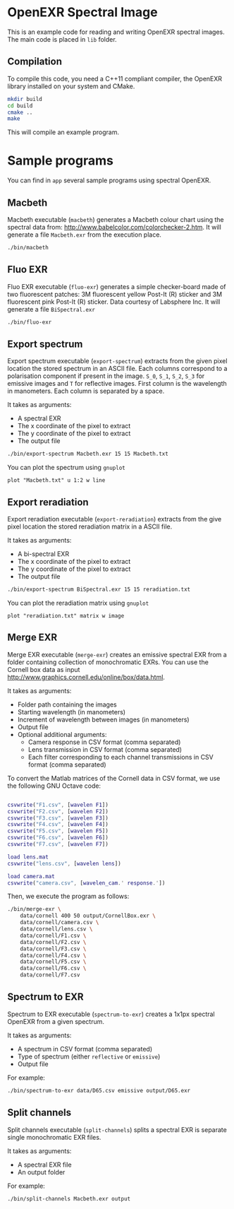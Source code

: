 # OpenEXR Spectral Image

This is an example code for reading and
writing OpenEXR spectral images. The main code is placed in `lib`
folder.

## Compilation

To compile this code, you need a C++11 compliant compiler, the OpenEXR
library installed on your system and CMake.

```bash
mkdir build
cd build
cmake ..
make
```

This will compile an example program.

# Sample programs

You can find in `app` several sample programs using spectral OpenEXR.

## Macbeth

Macbeth executable (`macbeth`) generates a Macbeth colour chart using
the spectral data from:
http://www.babelcolor.com/colorchecker-2.htm. It will generate a file
`Macbeth.exr` from the execution place.

```bash
./bin/macbeth
```

## Fluo EXR

Fluo EXR executable (`fluo-exr`) generates a simple checker-board made
of two fluorescent patches: 3M fluorescent yellow Post-It (R) sticker
and 3M fluorescent pink Post-It (R) sticker. Data courtesy of
Labsphere Inc. It will generate a file `BiSpectral.exr`

```bash
./bin/fluo-exr
```

## Export spectrum

Export spectrum executable (`export-spectrum`) extracts from the given
pixel location the stored spectrum in an ASCII file. Each columns
correspond to a polarisation component if present in the image. `S_0`,
`S_1`, `S_2`, `S_3` for emissive images and `T` for reflective
images. First column is the wavelength in manometers. Each column is
separated by a space.

It takes as arguments:
- A spectral EXR
- The x coordinate of the pixel to extract
- The y coordinate of the pixel to extract
- The output file

```bash
./bin/export-spectrum Macbeth.exr 15 15 Macbeth.txt
```

You can plot the spectrum using `gnuplot`
```gnuplot
plot "Macbeth.txt" u 1:2 w line
```

## Export reradiation

Export reradiation executable (`export-reradiation`) extracts from the
give pixel location the stored reradiation matrix in a ASCII file.

It takes as arguments:
- A bi-spectral EXR
- The x coordinate of the pixel to extract
- The y coordinate of the pixel to extract
- The output file

```bash
./bin/export-spectrum BiSpectral.exr 15 15 reradiation.txt
```

You can plot the reradiation matrix using `gnuplot`
```gnuplot
plot "reradiation.txt" matrix w image
```

## Merge EXR

Merge EXR executable (`merge-exr`) creates an emissive spectral EXR
from a folder containing collection of monochromatic EXRs. You can use
the Cornell box data as input
http://www.graphics.cornell.edu/online/box/data.html.

It takes as arguments:
- Folder path containing the images
- Starting wavelength (in manometers)
- Increment of wavelength between images (in manometers)
- Output file
- Optional additional arguments:
  - Camera response in CSV format (comma separated)
  - Lens transmission in CSV format (comma separated)
  - Each filter corresponding to each channel transmissions in CSV format (comma separated)

To convert the Matlab matrices of the Cornell data in CSV format, we
use the following GNU Octave code:

```Matlab load filters.mat

csvwrite("F1.csv", [wavelen F1])
csvwrite("F2.csv", [wavelen F2])
csvwrite("F3.csv", [wavelen F3])
csvwrite("F4.csv", [wavelen F4])
csvwrite("F5.csv", [wavelen F5])
csvwrite("F6.csv", [wavelen F6])
csvwrite("F7.csv", [wavelen F7])

load lens.mat
csvwrite("lens.csv", [wavelen lens])

load camera.mat
csvwrite("camera.csv", [wavelen_cam.' response.'])
```

Then, we execute the program as follows:

```bash
./bin/merge-exr \
    data/cornell 400 50 output/CornellBox.exr \
    data/cornell/camera.csv \
    data/cornell/lens.csv \
    data/cornell/F1.csv \
    data/cornell/F2.csv \
    data/cornell/F3.csv \
    data/cornell/F4.csv \
    data/cornell/F5.csv \
    data/cornell/F6.csv \
    data/cornell/F7.csv
```

## Spectrum to EXR

Spectrum to EXR executable (`spectrum-to-exr`) creates a 1x1px
spectral OpenEXR from a given spectrum.

It takes as arguments:
- A spectrum in CSV format (comma separated)
- Type of spectrum (either `reflective` or `emissive`)
- Output file

For example:
```bash
./bin/spectrum-to-exr data/D65.csv emissive output/D65.exr
```

## Split channels

Split channels executable (`split-channels`) splits a spectral EXR is
separate single monochromatic EXR files.

It takes as arguments:
- A spectral EXR file
- An output folder

For example:
```bash
./bin/split-channels Macbeth.exr output
```

